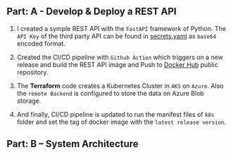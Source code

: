 ## Part: A - Develop & Deploy a REST API
1. I created a symple REST API with the `FastAPI` framework of Python. The `API Key` of the third party API can be found in [secrets.yaml](./k8s/secrets.yaml) as `base64` encoded format.

2. Created the CI/CD pipeline with `Github Action` which triggers on a new release and build the REST API image and Push to [Docker Hub](https://hub.docker.com/r/shazolkh/bs-test) public repository.

3. The **Terraform** code creates a Kubernetes Cluster in `AKS` on `Azure`. Also the `remote Backend` is configured to store the data on Azure Blob storage.

4. And finally, CI/CD pipeline is updated to run the manifest files of `k8s` folder and set the tag of docker image with the `latest release version`.

## Part: B – System Architecture
